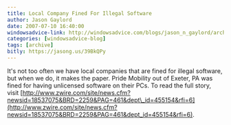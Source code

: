 ```yaml
---
title: Local Company Fined For Illegal Software
author: Jason Gaylord
date: 2007-07-10 16:40:00
windowsadvice-link: http://windowsadvice.com/blogs/jason_n_gaylord/archive/2007/07/10/Local-Company-Fined-For-Illegal-Software.aspx
categories: [windowsadvice-blog]
tags: [archive]
bitly: https://jasong.us/39BkQPy
---
```


It's not too often we have local companies that are fined for illegal software, but when we do, it makes the paper. Pride Mobility out of Exeter, PA was fined for having unlicensed software on their PCs. To read the full story, visit [http://www.zwire.com/site/news.cfm?newsid=18537075&BRD=2259&PAG=461&dept\_id=455154&rfi=6](http://www.zwire.com/site/news.cfm?newsid=18537075&BRD=2259&PAG=461&dept_id=455154&rfi=6).